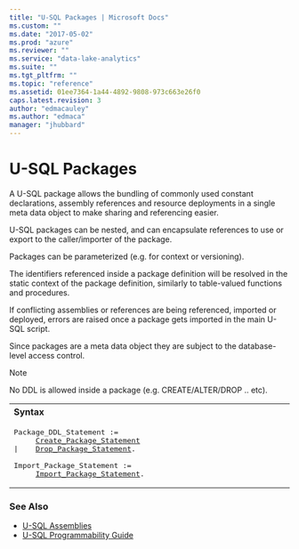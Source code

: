```yaml
---
title: "U-SQL Packages | Microsoft Docs"
ms.custom: ""
ms.date: "2017-05-02"
ms.prod: "azure"
ms.reviewer: ""
ms.service: "data-lake-analytics"
ms.suite: ""
ms.tgt_pltfrm: ""
ms.topic: "reference"
ms.assetid: 01ee7364-1a44-4892-9808-973c663e26f0
caps.latest.revision: 3
author: "edmacauley"
ms.author: "edmaca"
manager: "jhubbard"
---
```

# U-SQL Packages
A U-SQL package allows the bundling of commonly used constant declarations, assembly references and resource deployments in a single meta data object to make sharing and referencing easier.

U-SQL packages can be nested, and can encapsulate references to use or export to the caller/importer of the package.

Packages can be parameterized (e.g. for context or versioning).

The identifiers referenced inside a package definition will be resolved in the static context of the package definition, similarly to table-valued functions and procedures.

If conflicting assemblies or references are being referenced, imported or deployed, errors are raised once a package gets imported in the main U-SQL script.

Since packages are a meta data object they are subject to the database-level access control.

> [!NOTE]
> No DDL is allowed inside a package (e.g. CREATE/ALTER/DROP .. etc).
  
<table><th align="left">Syntax</th><tr><td><pre>
Package_DDL_Statement :=                                                                                 
     <a href="create-package-u-sql.md">Create_Package_Statement</a>
|    <a href="drop-package-u-sql.md">Drop_Package_Statement</a>.<br />
Import_Package_Statement :=
     <a href="import-package-u-sql.md">Import_Package_Statement</a>.
</pre></td></tr></table>

### See Also    
* [U-SQL Assemblies](../u-sql/u-sql-assemblies.md)  
* [U-SQL Programmability Guide](https://docs.microsoft.com/azure/data-lake-analytics/data-lake-analytics-u-sql-programmability-guide)  


 
